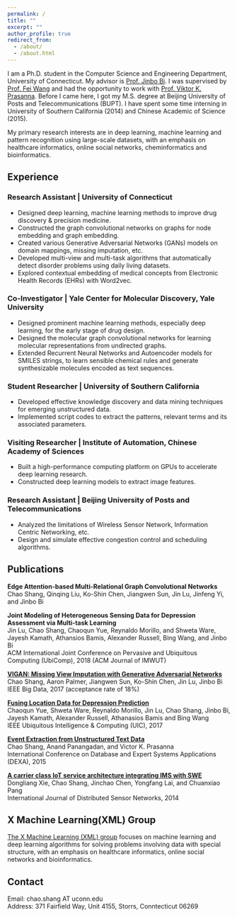 ```yaml
---
permalink: /
title: ""
excerpt: ""
author_profile: true
redirect_from: 
  - /about/
  - /about.html
---
```


I am a Ph.D. student in the Computer Science and Engineering Department, University of Connecticut. My advisor is [Prof. Jinbo Bi](http://www.engr.uconn.edu/~jinbo/). I was supervised by [Prof. Fei Wang](https://sites.google.com/site/feiwang03/) and had the opportunity to work with [Prof. Viktor K. Prasanna](http://halcyon.usc.edu/~pk/prasannawebsite/). Before I came here, I got my M.S. degree at Beijing University of Posts and Telecommunications (BUPT). I have spent some time interning in University of Southern California (2014) and Chinese Academic of Science (2015).

My primary research interests are in deep learning, machine learning and pattern recognition using large-scale datasets, with an emphasis on healthcare informatics, online social networks, cheminformatics and bioinformatics. 

Experience
------

### Research Assistant | University of Connecticut  
* Designed deep learning, machine learning methods to improve drug discovery & precision medicine. 
* Constructed the graph convolutional networks on graphs for node embedding and graph embedding.
* Created various Generative Adversarial Networks (GANs) models on domain mappings, missing imputation, etc.
* Developed multi-view and multi-task algorithms that automatically detect disorder problems using daily living datasets.
* Explored contextual embedding of medical concepts from Electronic Health Records (EHRs) with Word2vec.

### Co-Investigator | Yale Center for Molecular Discovery, Yale University  
* Designed prominent machine learning methods, especially deep learning, for the early stage of drug design.
* Designed the molecular graph convolutional networks for learning molecular representations from undirected graphs.
* Extended Recurrent Neural Networks and Autoencoder models for SMILES strings, to learn sensible chemical rules and generate synthesizable molecules encoded as text sequences.

### Student Researcher | University of Southern California  
* Developed effective knowledge discovery and data mining techniques for emerging unstructured data. 
* Implemented script codes to extract the patterns, relevant terms and its associated parameters.

### Visiting Researcher | Institute of Automation, Chinese Academy of Sciences  
* Built a high-performance computing platform on GPUs to accelerate deep learning research.
* Constructed deep learning models to extract image features.

### Research Assistant | Beijing University of Posts and Telecommunications  
* Analyzed the limitations of Wireless Sensor Network, Information Centric Networking, etc. 
* Design and simulate effective congestion control and scheduling algorithms.

Publications
------
__Edge Attention-based Multi-Relational Graph Convolutional Networks__  
Chao Shang, Qinqing Liu, Ko-Shin Chen, Jiangwen Sun, Jin Lu, Jinfeng Yi, and Jinbo Bi 

__Joint Modeling of Heterogeneous Sensing Data for Depression Assessment via Multi-task Learning__  
Jin Lu, Chao Shang, Chaoqun Yue, Reynaldo Morillo, and Shweta Ware, Jayesh Kamath, Athansios Bamis, Alexander Russell, Bing Wang, and Jinbo Bi  
ACM International Joint Conference on Pervasive and Ubiquitous Computing (UbiComp), 2018 (ACM Journal of IMWUT)

__[VIGAN: Missing View Imputation with Generative Adversarial Networks](http://ieeexplore.ieee.org/stamp/stamp.jsp?arnumber=8257992)__  
Chao Shang, Aaron Palmer, Jiangwen Sun, Ko-Shin Chen, Jin Lu, Jinbo Bi  
IEEE Big Data, 2017 (acceptance rate of 18%)

__[Fusing Location Data for Depression Prediction](https://pdfs.semanticscholar.org/5023/8495b1a704c7c908155dbf66cbe6e5daca8f.pdf)__  
Chaoqun Yue, Shweta Ware, Reynaldo Morillo, Jin Lu, Chao Shang, Jinbo Bi, Jayesh Kamath, Alexander Russell, Athanasios Bamis and Bing Wang  
IEEE Ubiquitous Intelligence & Computing (UIC), 2017

__[Event Extraction from Unstructured Text Data](https://link.springer.com/chapter/10.1007/978-3-319-22849-5_38)__  
Chao Shang, Anand Panangadan, and Victor K. Prasanna  
International Conference on Database and Expert Systems Applications (DEXA), 2015

__[A carrier class IoT service architecture integrating IMS with SWE](http://journals.sagepub.com/doi/full/10.1155/2014/930472)__  
Dongliang Xie, Chao Shang, Jinchao Chen, Yongfang Lai, and Chuanxiao Pang  
International Journal of Distributed Sensor Networks, 2014
		

X Machine Learning(XML) Group
------

[The X Machine Learning (XML) group](https://xmachinelearning.github.io/) focuses on machine learning and deep learning algorithms for solving problems involving data with special structure, with an emphasis on healthcare informatics, online social networks and bioinformatics.


Contact
------

Email: chao.shang AT uconn.edu  
Address: 371 Fairfield Way, Unit 4155, Storrs, Conntecticut 06269

